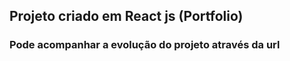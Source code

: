 ## Projeto criado em React js (Portfolio)

### Pode acompanhar a evolução do projeto através da url


